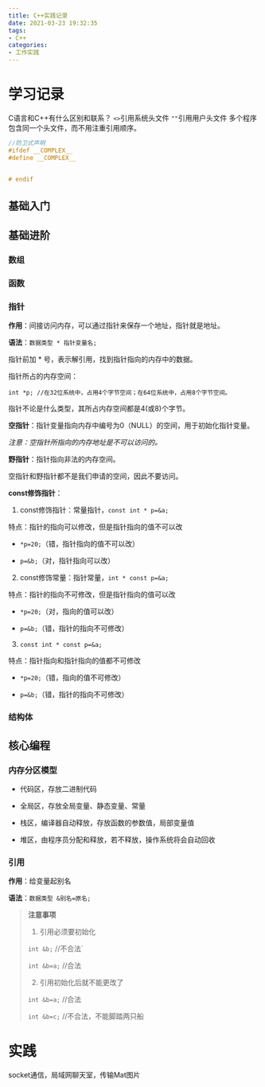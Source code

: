 ```yaml
---
title: C++实践记录
date: 2021-03-23 19:32:35
tags:
- C++
categories:
- 工作实践
---
```


# 学习记录

C语言和C++有什么区别和联系？
`<>`引用系统头文件
`""`引用用户头文件
多个程序包含同一个头文件，而不用注重引用顺序。
```C++
//防卫式声明
#ifdef __COMPLEX__
#define __COMPLEX__


# endif
```

## 基础入门

## 基础进阶

### 数组

### 函数

### 指针

**作用**：间接访问内存，可以通过指针来保存一个地址，指针就是地址。

**语法**：`数据类型 * 指针变量名;`

指针前加 * 号，表示解引用，找到指针指向的内存中的数据。

指针所占的内存空间：

`int *p; //在32位系统中，占用4个字节空间；在64位系统中，占用8个字节空间。`

指针不论是什么类型，其所占内存空间都是4(或8)个字节。

**空指针**：指针变量指向内存中编号为0（NULL）的空间，用于初始化指针变量。

*注意：空指针所指向的内存地址是不可以访问的。*

**野指针**：指针指向非法的内存空间。

空指针和野指针都不是我们申请的空间，因此不要访问。

**const修饰指针**：

1. const修饰指针：常量指针，`const int * p=&a;`

特点：指针的指向可以修改，但是指针指向的值不可以改

* `*p=20;`（错，指针指向的值不可以改）

* `p=&b;`（对，指针指向可以改）

2. const修饰常量：指针常量，`int * const p=&a;`

特点：指针的指向不可修改，但是指针指向的值可以改

* `*p=20;`（对，指向的值可以改）

* `p=&b;`（错，指针的指向不可修改）

3. `const int * const p=&a;`

特点：指针指向和指针指向的值都不可修改

* `*p=20;`（错，指向的值不可修改）

* `p=&b;`（错，指针的指向不可修改）

### 结构体

## 核心编程

### 内存分区模型

* 代码区，存放二进制代码

* 全局区，存放全局变量、静态变量、常量

* 栈区，编译器自动释放，存放函数的参数值，局部变量值

* 堆区，由程序员分配和释放，若不释放，操作系统将会自动回收

### 引用

**作用**：给变量起别名

**语法**：`数据类型 &别名=原名;`

> **注意事项**
>
> 1. 引用必须要初始化
> 
> `int &b;`   //不合法`
>
> `int &b=a;` //合法
> 
> 2. 引用初始化后就不能更改了
>
> `int &b=a;` //合法
>
> `int &b=c;` //不合法，不能脚踏两只船



# 实践

socket通信，局域网聊天室，传输Mat图片